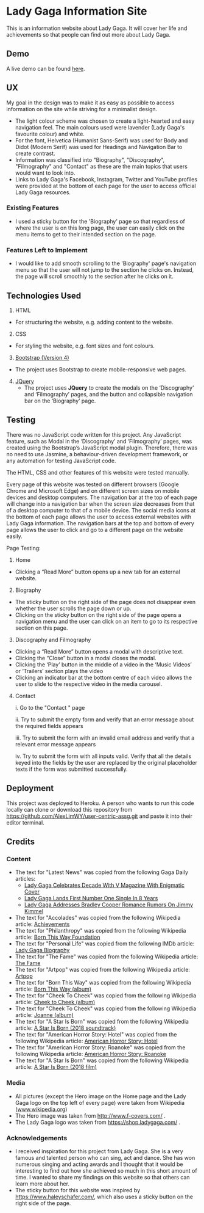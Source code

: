 # Lady Gaga Information Site
This is an information website about Lady Gaga. It will cover her life and achievements so that people can find out more about Lady Gaga.

## Demo
A live demo can be found [here](https://alwy-user-centric-assignment.herokuapp.com/).
## UX
My goal in the design was to make it as easy as possible to access information on the site while striving for a minimalist design. 
 - The light colour scheme was chosen to create a light-hearted and easy navigation feel. The main colours used were lavender (Lady Gaga's favourite colour) and white.
 - For the font, Helvetica (Humanist Sans-Serif) was used for Body and Didot (Modern Serif) was used for Headings and Navigation Bar to create contrast.
 - Information was classified into "Biography", "Discography", "Filmography" and "Contact" as these are the main topics that users would want to look into.
 - Links to Lady Gaga's Facebook, Instagram, Twitter and YouTube profiles were provided at the bottom of each page for the user to access official Lady Gaga resources.

 ### Existing Features
- I used a sticky button for the 'Biography' page so that regardless of where the user is on this long page, the user can easily click on the menu items to get to their intended section on the page.

### Features Left to Implement
- I would like to add smooth scrolling to the 'Biography' page's navigation menu so that the user will not jump to the section he clicks on. Instead, the page will scroll smoothly to the section after he clicks on it.

## Technologies Used
1. HTML
- For structuring the website, e.g. adding content to the website.
2. CSS
- For styling the website, e.g. font sizes and font colours.
3. [Bootstrap (Version 4)](https://getbootstrap.com/)
 - The project uses Bootstrap to create mobile-responsive web pages.


4. [JQuery](https://jquery.com)
    - The project uses **JQuery** to create the modals on the ‘Discography’ and ‘Filmography’ pages, and the button and collapsible navigation bar on the ‘Biography’ page.


## Testing
There was no JavaScript code written for this project. Any JavaScript feature, such as Modal in the ‘Discography’ and ‘Filmography’ pages, was created using the Bootstrap’s JavaScript modal plugin. Therefore, there was no need to use Jasmine, a behaviour-driven development framework, or any automation for testing JavaScript code.

The HTML, CSS and other features of this website were tested manually.

Every page of this website was tested on different browsers (Google Chrome and Microsoft Edge) and on different screen sizes on mobile devices and desktop computers. The navigation bar at the top of each page will change into a navigation bar when the screen size decreases from that of a desktop computer to that of a mobile device. The social media icons at the bottom of each page allows the user to access external websites with Lady Gaga information. The navigation bars at the top and bottom of every page allows the user to click and go to a different page on the website easily.

Page Testing:
1. Home
- Clicking a “Read More” button opens up a new tab for an external website.

2. Biography
- The sticky button on the right side of the page does not disappear even whether the user scrolls the page down or up. 
- Clicking on the sticky button on the right side of the page opens a navigation menu and the user can click on an item to go to its respective section on this page.  

3. Discography and Filmography
- Clicking a “Read More” button opens a modal with descriptive text.
- Clicking the “Close” button in a modal closes the modal.
- Clicking the ‘Play’ button in the middle of a video in the ‘Music Videos’ or ‘Trailers’ section plays the video
- Clicking an indicator bar at the bottom centre of each video allows the user to slide to the respective video in the media carousel.

4. Contact
    
    i. Go to the "Contact " page

    ii. Try to submit the empty form and verify that an error message about the required fields appears

    iii. Try to submit the form with an invalid email address and verify that a relevant error message appears

    iv. Try to submit the form with all inputs valid. Verify that all the details keyed into the fields by the user are replaced by the original placeholder texts if the form was submitted successfully.

## Deployment
This project was deployed to Heroku.
A person who wants to run this code locally can clone or download this repository from https://github.com/AlexLimWY/user-centric-assg.git and paste it into their editor terminal.

## Credits
### Content
- The text for "Latest News" was copied from the following Gaga Daily articles:
    - [Lady Gaga Celebrates Decade With V Magazine With Enigmatic Cover](https://gagadaily.com/story/news/lady-gaga-v-magazine-118/)
    - [Lady Gaga Lands First Number One Single In 8 Years](https://gagadaily.com/story/news/lady-gaga-shallow-number-one/)
    - [Lady Gaga Addresses Bradley Cooper Romance Rumors On Jimmy Kimmel](https://gagadaily.com/story/news/lady-gaga-jimmy-kimmel-oscars/)
- The text for "Accolades" was copied from the following Wikipedia article: [Achievements](https://en.wikipedia.org/wiki/Lady_Gaga#Achievements)
- The text for "Philanthropy" was copied from the following Wikipedia article: [Born This Way Foundation](https://en.wikipedia.org/wiki/Lady_Gaga#Born_This_Way_Foundation)
- The text for "Personal Life" was copied from the following IMDb article: [Lady Gaga Biography](https://www.imdb.com/name/nm3078932/bio?ref_=nm_ov_bio_sm)
- The text for "The Fame" was copied from the following Wikipedia article: [The Fame](https://en.wikipedia.org/wiki/The_Fame)
- The text for "Artpop" was copied from the following Wikipedia article: [Artpop](https://en.wikipedia.org/wiki/Artpop)
- The text for "Born This Way" was copied from the following Wikipedia article: [Born This Way (album)](https://en.wikipedia.org/wiki/Born_This_Way_(album))
- The text for "Cheek To Cheek" was copied from the following Wikipedia article: [Cheek to Cheek (album)](https://en.wikipedia.org/wiki/Cheek_to_Cheek_(album))
- The text for "Cheek To Cheek" was copied from the following Wikipedia article: [Joanne (album)](https://en.wikipedia.org/wiki/Joanne_(album))
- The text for "A Star Is Born" was copied from the following Wikipedia article: [A Star Is Born (2018 soundtrack)](https://en.wikipedia.org/wiki/A_Star_Is_Born_(2018_soundtrack))
- The text for "American Horror Story: Hotel" was copied from the following Wikipedia article: [American Horror Story: Hotel](https://en.wikipedia.org/wiki/American_Horror_Story:_Hotel)
- The text for "American Horror Story: Roanoke" was copied from the following Wikipedia article: [American Horror Story: Roanoke](https://en.wikipedia.org/wiki/American_Horror_Story:_Roanoke)
- The text for "A Star Is Born" was copied from the following Wikipedia article: [A Star Is Born (2018 film)](https://en.wikipedia.org/wiki/A_Star_Is_Born_(2018_film))

### Media
- All pictures (except the Hero image on the Home page and the Lady Gaga logo on the top left of every page) were taken from Wikipedia (www.wikipedia.org)
- The Hero image was taken from http://www.f-covers.com/ .
- The Lady Gaga logo was taken from https://shop.ladygaga.com/ .
### Acknowledgements
- I received inspiration for this project from Lady Gaga. She is a very famous and talented person who can sing, act and dance. She has won numerous singing and acting awards and I thought that it would be interesting to find out how she achieved so much in this short amount of time. I wanted to share my findings on this website so that others can learn more about her.
- The sticky button for this website was inspired by https://www.haleyschafer.com/, which also uses a sticky button on the right side of the page.


